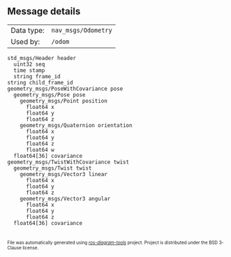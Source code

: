 <!--
File was automatically generated using 'ros-diagram-tools' project.
Project is distributed under the BSD 3-Clause license.
-->


## Message details

|     |     |
| --- | --- |
| Data type: | `nav_msgs/Odometry` |
| Used by: | `/odom` |

```
std_msgs/Header header
  uint32 seq
  time stamp
  string frame_id
string child_frame_id
geometry_msgs/PoseWithCovariance pose
  geometry_msgs/Pose pose
    geometry_msgs/Point position
      float64 x
      float64 y
      float64 z
    geometry_msgs/Quaternion orientation
      float64 x
      float64 y
      float64 z
      float64 w
  float64[36] covariance
geometry_msgs/TwistWithCovariance twist
  geometry_msgs/Twist twist
    geometry_msgs/Vector3 linear
      float64 x
      float64 y
      float64 z
    geometry_msgs/Vector3 angular
      float64 x
      float64 y
      float64 z
  float64[36] covariance

```


</br>
<font size="1">
File was automatically generated using <a href="https://github.com/anetczuk/ros-diagram-tools"><i>ros-diagram-tools</i></a> project.
Project is distributed under the BSD 3-Clause license.
</font>
